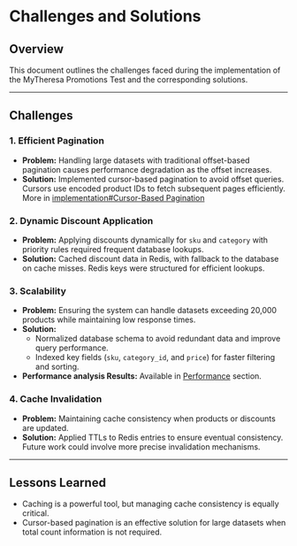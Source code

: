 # Challenges and Solutions

## Overview
This document outlines the challenges faced during the implementation of the MyTheresa Promotions Test and the corresponding solutions.

---

## Challenges

### 1. **Efficient Pagination**
- **Problem:** Handling large datasets with traditional offset-based pagination causes performance degradation as the offset increases.
- **Solution:** Implemented cursor-based pagination to avoid offset queries. Cursors use encoded product IDs to fetch subsequent pages efficiently. More in [implementation#Cursor-Based Pagination](implementations.md)

### 2. **Dynamic Discount Application**
- **Problem:** Applying discounts dynamically for `sku` and `category` with priority rules required frequent database lookups.
- **Solution:** Cached discount data in Redis, with fallback to the database on cache misses. Redis keys were structured for efficient lookups.

### 3. **Scalability**
- **Problem:** Ensuring the system can handle datasets exceeding 20,000 products while maintaining low response times.
- **Solution:**
  - Normalized database schema to avoid redundant data and improve query performance.
  - Indexed key fields (`sku`, `category_id`, and `price`) for faster filtering and sorting.
- **Performance analysis Results:** Available in [Performance](performance.md) section.

### 4. **Cache Invalidation**
- **Problem:** Maintaining cache consistency when products or discounts are updated.
- **Solution:** Applied TTLs to Redis entries to ensure eventual consistency. Future work could involve more precise invalidation mechanisms.
---

## Lessons Learned
- Caching is a powerful tool, but managing cache consistency is equally critical.
- Cursor-based pagination is an effective solution for large datasets when total count information is not required.


